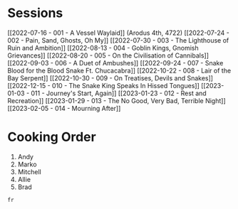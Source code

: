 


# Sessions

[[2022-07-16 - 001 - A Vessel Waylaid]] (Arodus 4th, 4722)
[[2022-07-24 - 002 - Pain, Sand, Ghosts, Oh My]]
[[2022-07-30 - 003 - The Lighthouse of Ruin and Ambition]]
[[2022-08-13 - 004 - Goblin Kings, Gnomish Grievances]]
[[2022-08-20 - 005 - On the Civilisation of Cannibals]]
[[2022-09-03 - 006 - A Duet of Ambushes]]
[[2022-09-24 - 007 - Snake Blood for the Blood Snake Ft. Chucacabra]]
[[2022-10-22 - 008 - Lair of the Bay Serpent]]
[[2022-10-30 - 009 - On Treatises, Devils and Snakes]]
[[2022-12-15 - 010 - The Snake King Speaks In Hissed Tongues]]
[[2023-01-03 - 011 - Journey's Start, Again]]
[[2023-01-23 - 012 - Rest and Recreation]]
[[2023-01-29 - 013 - The No Good, Very Bad, Terrible Night]]
[[2023-02-05 - 014 - Mourning After]]


# Cooking Order
1. Andy
2. Marko
3. Mitchell
4. Allie
5. Brad

```timeline
fr
```